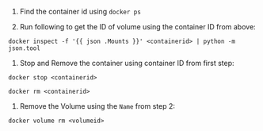 1. Find the container id using `docker ps`

1. Run following to get the ID of volume using the container ID from above:

  `docker inspect -f '{{ json .Mounts }}' <containerid> | python -m json.tool`

1. Stop and Remove the container using container ID from first step:

  `docker stop <containerid>`
  
  `docker rm <containerid>`

1. Remove the Volume using the `Name` from step 2:

  `docker volume rm <volumeid>`
